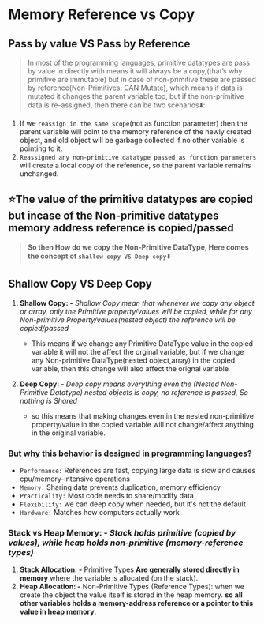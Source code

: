 # **Memory Reference vs Copy**

## **Pass by value VS Pass by Reference**

> In most of the programming languages, primitive datatypes are pass by value in directly with means it will always be a copy,(that’s why primitive are immutable) but in case of non-primitive these are passed by reference(Non-Primitives: CAN Mutate), which means if data is mutated it changes the parent variable too, but if the non-primitive data is re-assigned, then there can be two scenarios⬇️:

1. If we `reassign in the same scope`(not as function parameter) then the parent variable will point to the memory reference of the newly created object, and old object will be garbage collected if no other variable is pointing to it.
2. `Reassigned any non-primitive datatype passed as function parameters` will create a local copy of the reference, so the parent variable remains unchanged.

## ⭐The value of the primitive datatypes are copied but incase of the Non-primitive datatypes memory address reference is copied/passed

> **So then How do we copy the Non-Primitive DataType, Here comes the concept of `shallow copy VS Deep copy`⬇️**

## **Shallow Copy VS Deep Copy**

1. **Shallow Copy: -** _Shallow Copy mean that whenever we copy any object or array, only the Primitive property/values will be copied, while for any Non-primitive Property/values(nested object) the reference will be copied/passed_

   - This means if we change any Primitive DataType value in the copied variable it will not the affect the orginal variable, but if we change any Non-primitive DataType(nested object,array) in the copied variable, then this change will also affect the orignal variable

2. **Deep Copy: -** _Deep copy means everything even the (Nested Non-Primitive Datatype) nested objects is copy, no reference is passed, So nothing is Shared_

   - so this means that making changes even in the nested non-primitive property/value in the copied variable will not change/affect anything in the original variable.

### **But why this behavior is designed in programming languages?**

- `Performance:` References are fast, copying large data is slow and causes cpu/memory-intensive operations
- `Memory:` Sharing data prevents duplication, memory efficiency
- `Practicality:` Most code needs to share/modify data
- `Flexibility:` we can deep copy when needed, but it's not the default
- `Hardware:` Matches how computers actually work

### **Stack vs Heap Memory: -** _Stack holds primitive (copied by values), while heap holds non-primitive (memory-reference types)_

1. **Stack Allocation: -** Primitive Types **Are generally stored directly in memory** where the variable is allocated (on the stack).
2. **Heap Allocation: -** Non-Primitive Types (Reference Types): 
when we create the object the value itself is stored in the heap memory. **so all other variables holds a memory-address reference or a pointer to this value in heap memory**.
